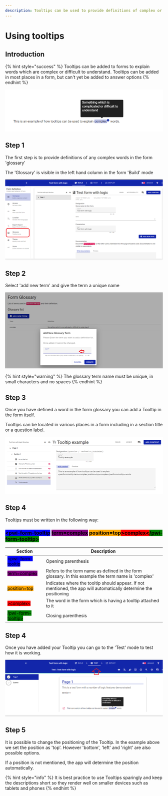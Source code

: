 ```yaml
---
description: Tooltips can be used to provide definitions of complex or technical words
---
```


# Using tooltips

## Introduction

{% hint style="success" %}
Tooltips can be added to forms to explain words which are complex or difficult to understand. Tooltips can be added in most places in a form, but can't yet be added to answer options
{% endhint %}

![An example of a tooltip to explain the meaning of the word 'complex'](<../../../.gitbook/assets/image (299) (1) (1) (1) (1) (1) (1) (1).png>)

## Step 1

The first step is to provide definitions of any complex words in the form 'glossary'

The 'Glossary' is visible in the left hand column in the form 'Build' mode

![](<../../../.gitbook/assets/image (305) (1) (1) (1) (1) (1).png>)

## Step 2

Select 'add new term' and give the term a unique name

![](<../../../.gitbook/assets/image (301) (1) (1) (1) (1) (1) (1) (1) (2).png>)

{% hint style="warning" %}
The glossary term name must be unique, in small characters and no spaces
{% endhint %}

## Step 3

Once you have defined a word in the form glossary you can add a Tooltip in the form itself.

Tooltips can be located in various places in a form including in a section title or a question label.

![Example of a tooltip being added to a question](<../../../.gitbook/assets/image (305) (1) (1) (1) (1) (1) (1) (1).png>)

## Step 4

Tooltips must be written in the following way:

### <mark style="background-color:blue;">\<pwi-form-tooltip</mark> <mark style="background-color:purple;">term=complex</mark> <mark style="background-color:orange;">position=top</mark><mark style="background-color:red;">>complex<</mark><mark style="background-color:green;">/pwi-form-tooltip></mark>

| Section                                                         | Description                                                                                                       |
| --------------------------------------------------------------- | ----------------------------------------------------------------------------------------------------------------- |
| <mark style="background-color:blue;">\<pwi-form-tooltip</mark>  | Opening parenthesis                                                                                               |
| <mark style="background-color:purple;">term=complex</mark>      | Refers to the term name as defined in the form glossary. In this example the term name is 'complex'               |
| <mark style="background-color:orange;">position=top</mark>      | Indicates where the tooltip should appear. If not mentioned, the app will automatically determine the positioning |
| <mark style="background-color:red;">>complex<</mark>            | The word in the form which is having a tooltip attached to it                                                     |
| <mark style="background-color:green;">/pwi-form-tooltip></mark> | Closing parenthesis                                                                                               |

## Step 4

Once you have added your Tooltip you can go to the 'Test' mode to test how it is working.

![](<../../../.gitbook/assets/image (315) (1) (1) (1) (1) (1) (1) (1).png>)

## Step 5

It is possible to change the positioning of the Tooltip. In the example above we set the position as 'top'. However 'bottom', 'left' and 'right' are also possible options.

If a position is not mentioned, the app will determine the position automatically.

{% hint style="info" %}
It is best practice to use Tooltips sparingly and keep the descriptions short so they render well on smaller devices such as tablets and phones
{% endhint %}
